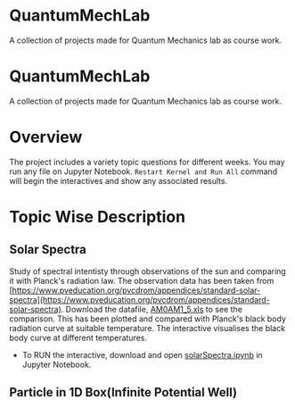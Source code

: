 # QuantumMechLab
A collection of projects made for Quantum Mechanics lab as course work.
# QuantumMechLab
A collection of projects made for Quantum Mechanics lab as course work.
# Overview
The project includes a variety topic questions for different weeks. You may run any file on Jupyter Notebook. ``Restart Kernel and Run All`` command will begin the interactives and show any associated results.

# Topic Wise Description
## Solar Spectra
Study of spectral intentisty through observations of the sun and comparing it with Planck's radiation law. The observation data has been taken from [https://www.pveducation.org/pvcdrom/appendices/standard-solar-spectra](https://www.pveducation.org/pvcdrom/appendices/standard-solar-spectra). Download the datafile, [AM0AM1_5.xls](/SolarSpectra/AM0AM1_5.xls) to see the comparison. This has been plotted and compared with Planck's black body radiation curve at suitable temperature. 
The interactive visualises the black body curve at different temperatures. 
- To RUN the interactive, download and open [solarSpectra.ipynb](./SolarSpectra/solarSpectra.ipynb) in Jupyter Notebook. 
## Particle in 1D Box(Infinite Potential Well)

